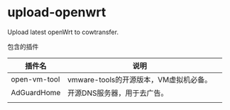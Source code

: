 # upload-openwrt
Upload latest openWrt to cowtransfer.

包含的插件

| 插件名       | 说明                                   |      |
| ------------ | -------------------------------------- | ---- |
| open-vm-tool | vmware-tools的开源版本，VM虚拟机必备。 |      |
| AdGuardHome  | 开源DNS服务器，用于去广告。            |      |
|              |                                        |      |



